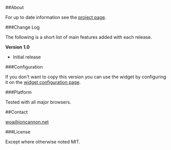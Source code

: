 ##About

For up to date information see the [project page][1].

###Change Log

The following is a short list of main features added with each release.

**Version 1.0**

 - Initial release

###Configuration

If you don't want to copy this version you can use the widget by configuring it on the [widget configuration page][2].

###Platform

Tested with all major browsers.

##Contact

woa@ioncannon.net


###License

Except where otherwise noted MIT.

  [1]: http://www.ioncannon.net/projects/woa
  [2]: http://www.ioncannon.net/projects/woa/configure.php
